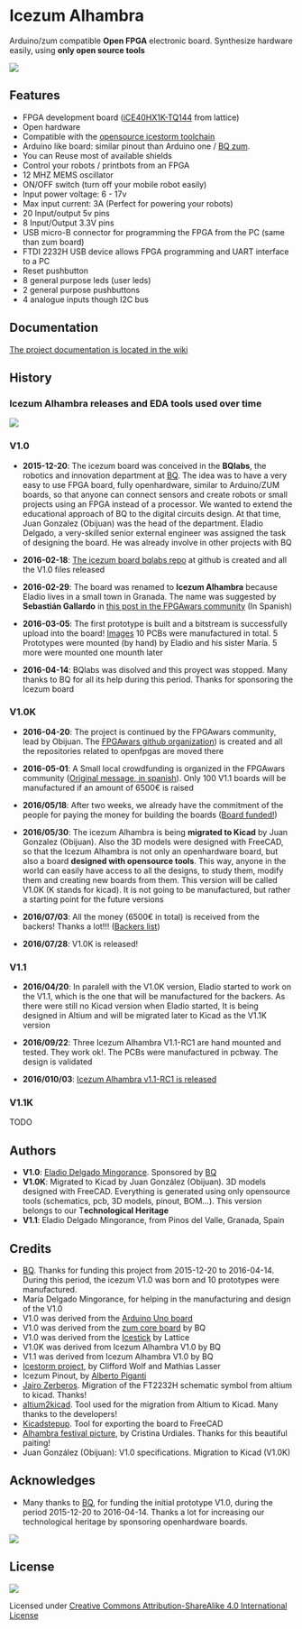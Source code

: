 # Icezum Alhambra
Arduino/zum compatible **Open FPGA** electronic board.  Synthesize hardware easily, using **only open source tools**

![](https://github.com/FPGAwars/icezum/raw/master/wiki/icezum-rev1-1607-img4.png)

## Features

* FPGA development board ([iCE40HX1K-TQ144](https://github.com/Obijuan/open-fpga-verilog-tutorial/raw/master/tutorial/doc/iCE40LPHXFamilyDataSheet.pdf) from lattice)
* Open hardware
* Compatible with the [opensource icestorm toolchain](http://www.clifford.at/icestorm/)
* Arduino like board: similar pinout than Arduino one / [BQ zum](https://store.bq.com/es/placa-zum-core).
* You can Reuse most of available shields
* Control your robots / printbots from an FPGA
* 12 MHZ MEMS oscillator
* ON/OFF switch (turn off your mobile robot easily)
* Input power voltage: 6 - 17v
* Max input current: 3A (Perfect for powering your robots)
* 20 Input/output 5v pins
* 8 Input/Output 3.3V pins
* USB micro-B connector for programming the FPGA from the PC (same than zum board)
* FTDI 2232H USB device allows FPGA programming and UART interface to a PC
* Reset pushbutton
* 8 general purpose leds (user leds)
* 2 general purpose pushbuttons
* 4 analogue inputs though I2C bus

## Documentation

[The project documentation is located in the wiki](https://github.com/FPGAwars/icezum/wiki)

## History

### Icezum Alhambra releases and EDA tools used over time

![](https://github.com/FPGAwars/icezum/raw/master/wiki/Icezum-alhambra-releases-tools-diagram.png)

### V1.0
* **2015-12-20**: The icezum board was conceived in the **BQlabs**, the robotics and innovation department at [BQ](https://www.bq.com/es/). The idea was to have a very easy to use FPGA board, fully openhardware, similar to Arduino/ZUM boards, so that anyone can connect sensors and create robots or small projects using an FPGA instead of a processor. We wanted to extend the educational approach of BQ to the digital circuits design. At that time, Juan Gonzalez (Obijuan) was the head of the department. Eladio Delgado, a very-skilled senior external engineer was assigned the task of designing the board. He was already involve in other projects with BQ

* **2016-02-18**: [The icezum board bqlabs repo](https://github.com/bqlabs/icezum) at github is created and all the V1.0 files released

*  **2016-02-29**: The board was renamed to **Icezum Alhambra** because Eladio lives in a small town in Granada. The name was suggested by **Sebastián Gallardo** in [this post in the FPGAwars community](https://groups.google.com/d/msg/fpga-wars-explorando-el-lado-libre/f1W0Vtt5NdE/LEDRSXudGwAJ) (In Spanish)

* **2016-03-05**: The first prototype is built and a bitstream is successfully upload into the board! [Images](https://github.com/FPGAwars/icezum/raw/master/doc/2016-03-04-Mounting-first-prototype/icezum-alhambra-mounting-15.jpg) 10 PCBs were manufactured in total. 5 Prototypes were mounted (by hand) by Eladio and his sister María. 5 more were mounted one mounth later

* **2016-04-14**: BQlabs was disolved and this proyect was stopped. Many thanks to BQ  for all its help during this period. Thanks for sponsoring the Icezum board


### V1.0K
* **2016-04-20**: The project is continued by the FPGAwars community, lead by Obijuan. The [FPGAwars github organization](https://github.com/FPGAwars)) is created and all the repositories related to openfpgas are moved there

* **2016-05-01**: A Small local crowdfunding is organized in the FPGAwars community ([Original message, in spanish](https://groups.google.com/d/msg/fpga-wars-explorando-el-lado-libre/oLFzYPqCOcQ/OsMxYKnuAQAJ)). Only 100 V1.1 boards will be manufactured if an amount of 6500€ is raised

* **2016/05/18**: After two weeks, we already have the commitment of the people for paying the money for building the boards ([Board funded!](https://groups.google.com/d/msg/fpga-wars-explorando-el-lado-libre/oLFzYPqCOcQ/luBcnXpBBwAJ))

* **2016/05/30**: The icezum Alhambra is being **migrated to Kicad** by Juan Gonzalez (Obijuan). Also the 3D models were designed with FreeCAD, so that the Icezum Alhambra is not only an openhardware board, but also a board **designed with opensource tools**. This way, anyone in the world can easily have access to all the designs, to study them, modify them and creating new boards from them. This version will be called V1.0K (K stands for kicad). It is not going to be manufactured, but rather a starting point for the future versions

* **2016/07/03**: All the money (6500€ in total) is received from the backers! Thanks a lot!!! ([Backers list](https://docs.google.com/spreadsheets/d/1yngU6kfMr5JWJYXrxBMJ7l1Cai2iuucMDoND4NpgU5Y))

* **2016/07/28**: V1.0K is released!

### V1.1

 * **2016/04/20**: In paralell with the V1.0K version, Eladio started to work on the V1.1, which is the one that will be manufactured for the backers. As there were still no Kicad version when Eladio started, It is being designed in Altium and will be migrated later to Kicad as the V1.1K version
 
 * **2016/09/22**: Three Icezum Alhambra V1.1-RC1 are hand mounted and tested. They work ok!. The PCBs were manufactured in pcbway. The design is validated

 * **2016/010/03**: [Icezum Alhambra v1.1-RC1 is released](https://github.com/FPGAwars/icezum/releases/tag/v1.1-RC1)
 
### V1.1K
 
 TODO

## Authors

* **V1.0**: [Eladio Delgado Mingorance](https://twitter.com/EladioDM). Sponsored by [BQ](https://www.bq.com/es/)
* **V1.0K**: Migrated to Kicad by Juan González (Obijuan). 3D models designed with FreeCAD. Everything is generated using only opensource tools (schematics, pcb, 3D models, pinout, BOM...). This version belongs to our T**echnological Heritage**
* **V1.1**: Eladio Delgado Mingorance, from Pinos del Valle, Granada, Spain

## Credits
* [BQ](https://www.bq.com/es/). Thanks for funding this project from 2015-12-20 to 2016-04-14. During this period, the icezum V1.0 was born and 10 prototypes were manufactured.
* María Delgado Mingorance, for helping in the manufacturing and design of the V1.0
* V1.0 was derived from the [Arduino Uno board](https://www.arduino.cc/en/Main/ArduinoBoardUno)
* V1.0 was derived from the [zum core board](https://github.com/bq/zum/tree/master/zum-core) by BQ
* V1.0 was derived from the [Icestick](http://www.latticesemi.com/icestick) by Lattice
* V1.0K was derived from Icezum Alhambra V1.0 by BQ
* V1.1 was derived from Icezum Alhambra V1.0 by BQ
* [Icestorm project](http://www.clifford.at/icestorm/), by Clifford Wolf and Mathias Lasser
* Icezum Pinout, by [Alberto Piganti](http://www.pighixxx.com/test/2016/05/icezum-pinout/)
* [Jairo Zerberos](https://github.com/zerberros). Migration of the FT2232H schematic symbol from altium to kicad. Thanks!
* [altium2kicad](https://github.com/thesourcerer8/altium2kicad]). Tool used for the migration from Altium to Kicad. Many thanks to the developers!
* [Kicadstepup](https://sourceforge.net/projects/kicadstepup/). Tool for exporting the board to FreeCAD
* [Alhambra festival picture](http://beentheredrawnthat.blogspot.com.es/2016/07/festivales-de-musica-y-danza-alhambra.html), by Cristina Urdiales. Thanks for this beautiful paiting!
* Juan González (Obijuan): V1.0 specifications. Migration to Kicad (V1.0K)

## Acknowledges
* Many thanks to [BQ](https://www.bq.com/es/), for funding the initial prototype V1.0, during the period 2015-12-20 to 2016-04-14. Thanks a lot for increasing our technological heritage by sponsoring openhardware boards.

![](https://github.com/FPGAwars/icezum/raw/master/wiki/bq-logo.png)

## License

![](https://github.com/FPGAwars/icezum/raw/master/wiki/attribution-share-alike-creative-commons-license.png)

Licensed under [Creative Commons Attribution-ShareAlike 4.0 International License](http://creativecommons.org/licenses/by-sa/4.0/)
